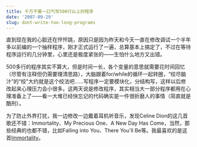 ```yaml
---
title: 千万不要一口气写500行以上的程序
date: '2007-09-29'
slug: dont-write-too-long-programs
---
```


直到现在我的心脏还在怦怦跳，原因只是因为昨天和今天一直在修改调试一个半年多以前编的一个抽样程序，刚才正式运行了一遍，总算基本上搞定了，不过在等待程序运行的几分钟里，心里还是极度紧张的——生怕什么地方又出错。

500多行的程序其实不算大，但是时间一长，各个变量的意思就需要花时间回忆（尽管有注释但仍需要理清思路），大脑跟着for/while的循环一起转圈，“绞尽脑汁”的“绞”大约就是这个绞法吧……写程序一定要模块化，分结构写，这样以后修改起来心理压力会小很多。这两天说是修改程序，其实相当大一部分程序都用在心理准备上了——看一大堆已经快忘记的代码确实是一件很折磨人的事情（简直就是酷刑）。

为了防止外界打扰，我一边修改一边戴着耳机听音乐，发现Celine Dion的这几首歌还不错：Immortality、My Precious One、A New Day Has Come，当然，那些经典的也都不错，比如Falling into You、There You'll Be等。我最喜欢的是这首[Immortality](http://www.youtube.com/watch?v=SGeROT6fNrs)。

